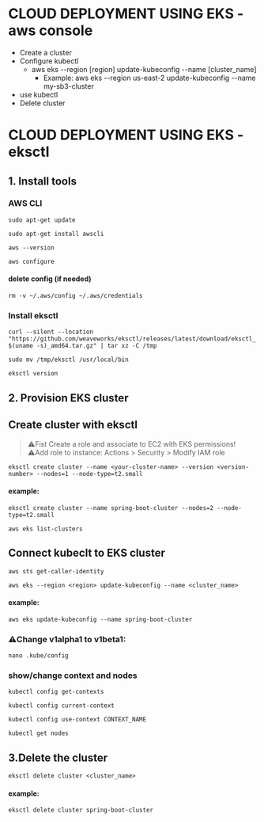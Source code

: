 # CLOUD DEPLOYMENT USING EKS - aws console
- Create a cluster
- Configure kubectl
	+ aws eks --region [region] update-kubeconfig --name [cluster_name]
		* Example: aws eks --region us-east-2 update-kubeconfig --name my-sb3-cluster
- use kubectl
- Delete cluster

# CLOUD DEPLOYMENT USING EKS - eksctl

## 1. Install tools

### AWS CLI
`sudo apt-get update`

`sudo apt-get install awscli`

`aws --version`

`aws configure`


#### delete config (if needed)
`rm -v ~/.aws/config ~/.aws/credentials`


### Install eksctl
`curl --silent --location "https://github.com/weaveworks/eksctl/releases/latest/download/eksctl_$(uname -s)_amd64.tar.gz" | tar xz -C /tmp`

`sudo mv /tmp/eksctl /usr/local/bin`

`eksctl version`

## 2. Provision EKS cluster

## Create cluster with eksctl
>⚠️Fist Create a role and associate to EC2 with EKS permissions!\
>⚠️Add role to instance: Actions > Security > Modify IAM role

`eksctl create cluster --name <your-cluster-name> --version <version-number> --nodes=1 --node-type=t2.small`

#### example:
`eksctl create cluster --name spring-boot-cluster --nodes=2 --node-type=t2.small`

`aws eks list-clusters`

## Connect kubeclt to EKS cluster
`aws sts get-caller-identity`

`aws eks --region <region> update-kubeconfig --name <cluster_name>`

#### example:
`aws eks update-kubeconfig --name spring-boot-cluster`

### ⚠️Change v1alpha1 to v1beta1:
`nano .kube/config`


### show/change context and nodes
`kubectl config get-contexts`

`kubectl config current-context`

`kubectl config use-context CONTEXT_NAME`

`kubectl get nodes `


## 3.Delete the cluster
`eksctl delete cluster <cluster_name>`

#### example:
`eksctl delete cluster spring-boot-cluster`
